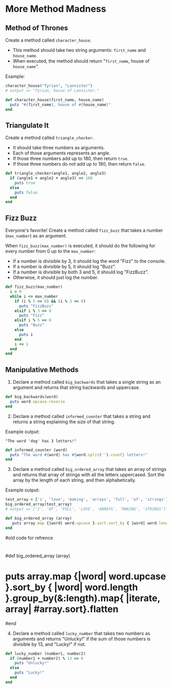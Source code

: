 # More Method Madness

## Method of Thrones

Create a method called `character_house`.
* This method should take two string arguments: `first_name` and `house_name`.
* When executed, the method should return "`first_name`, house of `house_name`".

Example:
```ruby
character_house("Tyrion", "Lannister")
# output => "Tyrion, house of Lannister."
```
```ruby
def character_house(first_name, house_name)
  puts "#{first_name}, house of #{house_name}"
end
```

## Triangulate It

Create a method called `triangle_checker`.
* It should take three numbers as arguments.
* Each of those arguments represents an angle.
* If those three numbers add up to 180, then return `true`.
* If those three numbers do not add up to 180, then return `false`.

```ruby
def triangle_checker(angle1, angle2, angle3)
  if (angle1 + angle2 + angle3) == 180
    puts true
  else
    puts false
  end
end
```

## Fizz Buzz

Everyone's favorite! Create a method called `fizz_buzz` that takes a number (`max_number`) as an argument.

When `fizz_buzz(max_number)` is executed, it should do the following for every number from 0 *up to* the `max_number`:
* If a number is divisible by 3, it should log the word "Fizz" to the console.
* If a number is divisible by 5, it should log "Buzz".
* If a number is divisible by both 3 and 5, it should log "FizzBuzz".
* Otherwise, it should just log the number.
```ruby
def fizz_buzz(max_number)
  i = 0
  while i <= max_number
    if (i % 5 == 0) && (i % 3 == 0)
      puts "FizzBuzz"
    elsif i % 3 == 0
      puts "Fizz"
    elsif i % 5 == 0
      puts "Buzz"
    else
      puts i
    end
    i += 1
  end
end
```

## Manipulative Methods

1. Declare a method called `big_backwards` that takes a single string as an argument and returns that string backwards and uppercase.

```ruby
def big_backwards(word)
  puts word.upcase.reverse
end
```

2. Declare a method called `informed_counter` that takes a string and returns a string explaining the size of that string.

Example output:
```
"The word 'dog' has 3 letters!"
```
```ruby
def informed_counter (word)
  puts "The word #{word} has #{word.split('').count} letters!"
end
```

3. Declare a method called `big_ordered_array` that takes an array of strings and returns that array of strings with all the letters uppercased. Sort the array by the length of each string, and then alphabetically.

Example output:
```ruby
test_array = ['i', 'love', 'making', 'arrays', 'full', 'of', 'strings']
big_ordered_array(test_array)
# output => ['I', 'OF', 'FULL', 'LOVE', 'ARRAYS', 'MAKING', 'STRINGS']
```
```ruby
def big_ordered_array (array)
   puts array.map {|word| word.upcase }.sort.sort_by { |word| word.length }
end
```

#old code for refrence
#
#def big_ordered_array (array)
#  puts array.map {|word| word.upcase }.sort_by { |word| word.length }.group_by(&:length).map{ |iterate, array| #array.sort}.flatten
#end

4. Declare a method called `lucky_number` that takes two numbers as arguments and returns "Unlucky!" if the sum of those numbers is divisible by 13, and "Lucky!" if not.

```ruby
def lucky_number (number1, number2)
  if (number1 + number2) % 13 == 0
    puts "Unlucky!"
  else
    puts "Lucky!"
  end
end
```
